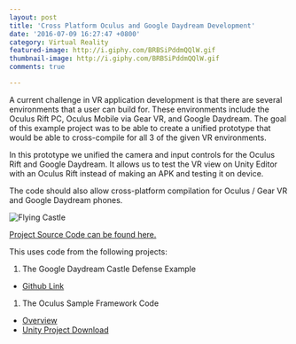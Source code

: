 ```yaml
---
layout: post
title: 'Cross Platform Oculus and Google Daydream Development'
date: '2016-07-09 16:27:47 +0800'
category: Virtual Reality
featured-image: http://i.giphy.com/BRBSiPddmQQlW.gif
thumbnail-image: http://i.giphy.com/BRBSiPddmQQlW.gif
comments: true

---
```


A current challenge in VR application development is that there are several environments that a user can build for. These environments include the Oculus Rift PC, Oculus Mobile via Gear VR, and Google Daydream. The goal of this example project was to be able to create a unified prototype that would be able to cross-compile for all 3 of the given VR environments.

In this prototype we unified the camera and input controls for the Oculus Rift and Google Daydream. It allows us to test the VR view on Unity Editor with an Oculus Rift instead of making an APK and testing it on device.

The code should also allow cross-platform compilation for Oculus / Gear VR and Google Daydream phones.

![Flying Castle](http://i.giphy.com/BRBSiPddmQQlW.gif "Flying Castle!")

[Project Source Code can be found here.](https://github.com/polats/gvr-unity-sdk/tree/master/Samples/CastleDefense)

This uses code from the following projects:

1. The Google Daydream Castle Defense Example
* [Github Link](https://github.com/googlevr/gvr-unity-sdk/tree/master/Samples/CastleDefense)

1. The Oculus Sample Framework Code
* [Overview](https://developer.oculus.com/blog/introducing-the-oculus-sample-framework-for-unity-5/ "Overview")
* [Unity Project Download](https://developer.oculus.com/downloads/game-engines/1.3.0/Oculus_Sample_Framework_for_Unity_5_Project/ "Source Code Download")
